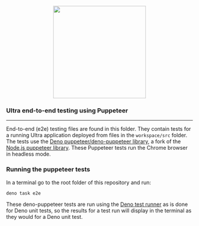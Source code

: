 <div align="center">
<br />
<img src="https://ultrajs.dev/ultra.svg" height="250" />
</div>

### Ultra end-to-end testing using Puppeteer

---

End-to-end (e2e) testing files are found in this folder. They contain tests for
a running Ultra application deployed from files in the `workspace/src` folder.
The tests use the
[Deno puppeteer/deno-puppeteer library](https://doc.deno.land/https://deno.land/x/puppeteer@9.0.2/mod.ts),
a fork of the [Node.js puppeteer library](https://pptr.dev/). These Puppeteer
tests run the Chrome browser in headless mode.

### Running the puppeteer tests

In a terminal go to the root folder of this repository and run:

```
deno task e2e
```

These deno-puppeteer tests are run using the
[Deno test runner](https://deno.land/manual/testing) as is done for Deno unit
tests, so the results for a test run will display in the terminal as they would
for a Deno unit test.
